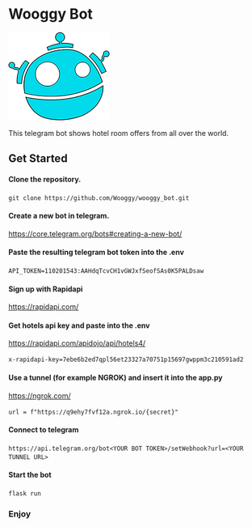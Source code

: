 # Wooggy Bot
![image info](logo.png)

This telegram bot shows hotel room offers from all over the world.

## Get Started

#### Clone the repository.
`git clone https://github.com/Wooggy/wooggy_bot.git`

#### Create a new bot in telegram.
https://core.telegram.org/bots#creating-a-new-bot/

#### Paste the resulting telegram bot token into the .env
`API_TOKEN=110201543:AAHdqTcvCH1vGWJxfSeofSAs0K5PALDsaw`

#### Sign up with Rapidapi
https://rapidapi.com/

#### Get hotels api key and paste into the .env
https://rapidapi.com/apidojo/api/hotels4/

`x-rapidapi-key=7ebe6b2ed7qpl56et23327a70751p15697gwppm3c210591ad2`

#### Use a tunnel (for example NGROK) and insert it into the app.py
https://ngrok.com/

`url = f"https://q9ehy7fvf12a.ngrok.io/{secret}"`

#### Connect to telegram
`https://api.telegram.org/bot<YOUR BOT TOKEN>/setWebhook?url=<YOUR TUNNEL URL>`

#### Start the bot
`flask run`


### Enjoy